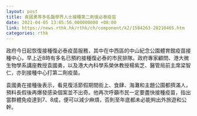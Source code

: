 ```yaml
---
layout: post
title: 袁國勇等多名醫學界人士接種第二劑復必泰疫苗
date: 2021-04-05 13:05:56.000000000 +08:00
link: https://news.rthk.hk/rthk/ch/component/k2/1584263-20210405.htm
categories: rthk
---
```


政府今日起恢復接種復必泰疫苗服務，其中在中西區的中山紀念公園體育館疫苗接種中心，早上近8時有多名已預約接種復必泰的市民排隊。政府專家顧問、港大微生物學系講座教授袁國勇，以及港大內科學系榮休教授楊紫芝、醫管局前主席梁智仁，亦到接種中心打第二劑疫苗。

袁國勇在接種後表示，看見復活節假期間街上、食肆、海灘和主題公園都擠滿人，預料長假後再爆發感染個案並不出奇。他再次呼籲市民一定要盡快接種疫苗，指出當群體免疫達到7、8成，便可以減少麻煩，否則至年底都未必能夠出外旅遊和公幹。
